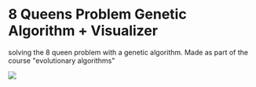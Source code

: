 # 8 Queens Problem Genetic Algorithm + Visualizer
solving the 8 queen problem with a genetic algorithm. Made as part of the course "evolutionary algorithms"

![](https://github.com/EyalBrilling/8-Queen-Problem-Genetic-Algorithm/blob/main/solution.gif)
